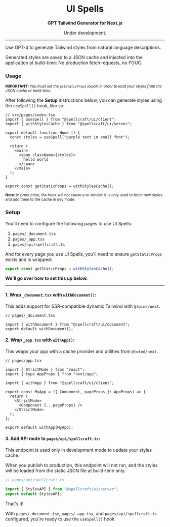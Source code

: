 <center>
  <h1>UI Spells</h1>

  <b>GPT Tailwind Generator for Next.js</b>

  Under development.

  <hr>
</center>

Use GPT-4 to generate Tailwind styles from natural language descriptions.

Generated styles are saved to a JSON cache and injected into the application at
build-time: No production fetch requests, no FOUC.

### Usage

<sub>**IMPORTANT:** _You must set the `getStaticProps` export in order to load
your styles from the JSON cache at build-time._</sub>

After following the **Setup** instructions below, you can generate styles using
the `useSpell()` hook, like so:

```tsx
// src/pages/index.tsx
import { useSpell } from "@spellcraft/ui/client";
import { withStylesCache } from "@spellcraft/ui/server";

export default function Home () {
  const styles = useSpell("purple text in small font");

  return (
    <main>
      <span className={styles}>
        hello world
      </span>
    </main>
  );
}

export const getStaticProps = withStylesCache();
```

<sub>**Note:** In production, the hook will not cause a re-render: It is only
used to fetch new styles and add them to the cache in dev mode.</sub>

### Setup

You'll need to configure the following pages to use UI Spells:

1. `pages/_document.tsx`
2. `pages/_app.tsx`
3. `pages/api/spellcraft.ts`

And for every page you use UI Spells, you'll need to ensure `getStaticProps`
exists and is wrapped:

```ts
export const getStaticProps = withStylesCache();
```

**We'll go over how to set this up below.**

---

#### 1. Wrap `_document.tsx` with `withDocument()`:

This adds support for SSR-compatible dynamic Tailwind with `@twind/next`. 

```tsx
// pages/_document.tsx

import { withDocument } from "@spellcraft/ui/document";
export default withDocument();
```

#### 2. Wrap `_app.tsx` with `withApp()`:

This wraps your app with a cache provider and utilities from `@twind/next`.

```tsx
// pages/app.tsx

import { StrictMode } from "react";
import { type AppProps } from "next/app";

import { withApp } from "@spellcraft/ui/client";

export const MyApp = ({ Component, pageProps }: AppProps) => {
  return (
    <StrictMode>
      <Component {...pageProps} />
    </StrictMode>
  );
};

export default withApp(MyApp);
```

#### 3. Add API route to `pages/api/spellcraft.ts`:

This endpoint is used only in development mode to update your styles cache.

When you publish to production, this endpoint will not run, and the styles will
be loaded from the static JSON file at build-time only.

```ts
// pages/api/spellcraft.ts

import { StylesAPI } from "@spellcraft/ui/server";
export default StylesAPI;
```

That's it! 

With `pages/_document.tsx`, `pages/_app.tsx`, and `pages/api/spellcraft.ts`
configured, you're ready to use the `useSpell()` hook.